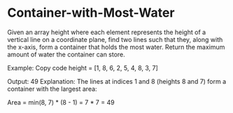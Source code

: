 # Container-with-Most-Water
Given an array height where each element represents the height of a vertical line on a coordinate plane, find two lines such that they, along with the x-axis, form a container that holds the most water. Return the maximum amount of water the container can store.

Example:
Copy code
height = [1, 8, 6, 2, 5, 4, 8, 3, 7]

Output:
49
Explanation:
The lines at indices 1 and 8 (heights 8 and 7) form a container with the largest area:

Area = min(8, 7) * (8 - 1) = 7 * 7 = 49

